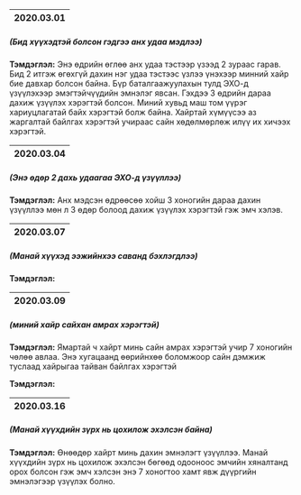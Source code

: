 | 2020.03.01 |
| -----------|
##### (Бид хүүхэдтэй болсон гэдгээ анх удаа мэдлээ)

**Тэмдэглэл:** Энэ өдрийн өглөө анх удаа тэстээр үзээд 2 зураас гарав. 
Бид 2 итгэж өгөхгүй дахин нэг удаа тэстээс үзлээ үнэхээр минний хайр бие давхар болсон байна. 
Бүр баталгаажуулахын тулд ЭХО-д үзүүлэхээр эмэгтэйчүүдийн эмнэлэг явсан. Гэхдээ 3 өдрийн дараа дахиж үзүүлэх хэрэгтэй болсон.
Миний хувьд маш том үүрэг хариуцлагатай байх хэрэгтэй болж байна. 
Хайртай хүмүүсээ аз жаргалтай байлгах хэрэгтэй учираас сайн хөдөлмөрлөж илүү их хичээх хэрэгтэй.

| 2020.03.04 |
| -----------|
##### (Энэ өдөр 2 дахь удаагаа ЭХО-д үзүүллээ)

**Тэмдэглэл:** Анх мэдсэн өдрөөсөө хойш 3 хоногийн дараа дахин үзүүллээ мөн л 3 өдөр болоод дахиж үзүүлэх хэрэгтэй гэж эмч хэлэв.

| 2020.03.07 |
| -----------|
##### (Манай хүүхэд ээжийнхээ саванд бэхлэгдлээ)

**Тэмдэглэл:** 

| 2020.03.09 |
| -----------|
##### (миний хайр сайхан амрах хэрэгтэй)

**Тэмдэглэл:** Ямартай ч хайрт минь сайн амрах хэрэгтэй учир 7 хоногийн чөлөө авлаа. Энэ хугацаанд өөрийнхөө боломжоор сайн дэмжиж туслаад хайрыгаа тайван байлгах хэрэгтэй
            
**Тэмдэглэл:** 

| 2020.03.16 |
| -----------|
##### (Манай хүүхдийн зүрх нь цохилож эхэлсэн байна)

**Тэмдэглэл:** Өнөөдөр хайрт минь дахин эмнэлэгт үзүүллээ. Манай хүүхдийн зүрх нь цохилож эхэлсэн бөгөөд одооноос эмчийн хяналтанд орох болсон гэж эмч хэлсэн энэ 7 хоногтоо хамт явж дүүргийн эмнэлэгээр үзүүлэх болно.
            

